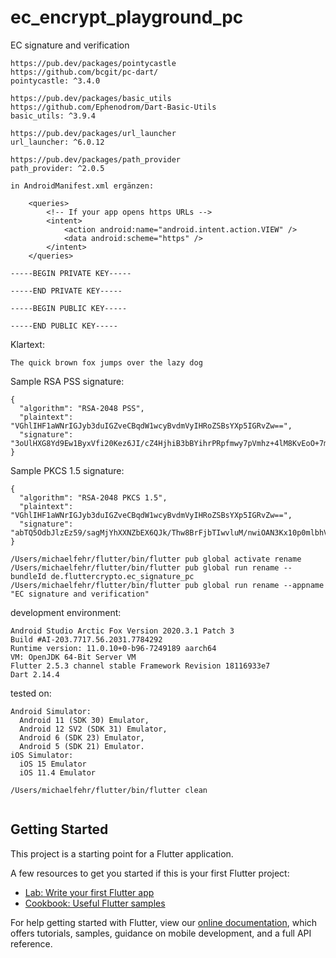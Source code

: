 # ec_encrypt_playground_pc

EC signature and verification

```plaintext
https://pub.dev/packages/pointycastle
https://github.com/bcgit/pc-dart/
pointycastle: ^3.4.0

https://pub.dev/packages/basic_utils
https://github.com/Ephenodrom/Dart-Basic-Utils
basic_utils: ^3.9.4

https://pub.dev/packages/url_launcher
url_launcher: ^6.0.12

https://pub.dev/packages/path_provider
path_provider: ^2.0.5

in AndroidManifest.xml ergänzen:

    <queries>
        <!-- If your app opens https URLs -->
        <intent>
            <action android:name="android.intent.action.VIEW" />
            <data android:scheme="https" />
        </intent>
    </queries>
```    

```plaintext
-----BEGIN PRIVATE KEY-----

-----END PRIVATE KEY-----
```

```plaintext
-----BEGIN PUBLIC KEY-----

-----END PUBLIC KEY-----
```

Klartext:
```plaintext
The quick brown fox jumps over the lazy dog
```

Sample RSA PSS signature:
```plaintext
{
  "algorithm": "RSA-2048 PSS",
  "plaintext": "VGhlIHF1aWNrIGJyb3duIGZveCBqdW1wcyBvdmVyIHRoZSBsYXp5IGRvZw==",
  "signature": "3oUlHXG8Yd9Ew1ByxVfi20Kez6JI/cZ4HjhiB3bBYihrPRpfmwy7pVmhz+4lM8KvEoO+7mnLiF/F2/7+z/UOdqoT35Axry6eHzo8IxHZAxWbO84UV0pbNtJ0PYfXT5fx4Pc47M5AogjBy452ct5MujsM8/Vq+Zc0fbVCsYDgQslmjl0HZK3I4XDuMKRn5Td4WZA9ojmHySJXs3yAibYt9O41jGp1np/PqMzkUPjm/F7O9YrP+xZ+xX0YdAUJ+KXRO+/fxTi9/U3WRsou7WJt7kQNRoMfhHH6UOKVLQu67g1X/tN3fy43rKg7ZfG1k0PBJh032NoHbpi7Nx8FirVqNg=="
}
```

Sample PKCS 1.5 signature:
```plaintext
{
  "algorithm": "RSA-2048 PKCS 1.5",
  "plaintext": "VGhlIHF1aWNrIGJyb3duIGZveCBqdW1wcyBvdmVyIHRoZSBsYXp5IGRvZw==",
  "signature": "abTQ5OdbJlzEz59/sagMjYhXXNZbEX6QJk/Thw8BrFjbTIwvluM/nwiOAN3Kx10p0mlbhVd4iMmN8L+0EPmN0y35/cVTs7Mp7h2QqHWiGMhgf9o/7/oi1Os6/zLPn/UyhpxtGPRUzcj92HrhM804pvAkpq85LcZOkSWyyL8KWnlJL7a6HyAugez+bJFiTAu5woTs3nXTk8GpGGVRwDyB49pYCRBk3G9oym0k8Hur2NthavWjg1xEgN48EGWNKih0uIvFvHBAwyEUpqqrgMVBCjx51caeXma/ID8pvFEgxZXDro7h39xnxLKXHrmWV9Sd6WheolmjbizLvw0b0yp6gw=="
}
```

```plaintext
/Users/michaelfehr/flutter/bin/flutter pub global activate rename
/Users/michaelfehr/flutter/bin/flutter pub global run rename --bundleId de.fluttercrypto.ec_signature_pc
/Users/michaelfehr/flutter/bin/flutter pub global run rename --appname "EC signature and verification"
```

development environment:
```plaintext
Android Studio Arctic Fox Version 2020.3.1 Patch 3
Build #AI-203.7717.56.2031.7784292
Runtime version: 11.0.10+0-b96-7249189 aarch64
VM: OpenJDK 64-Bit Server VM
Flutter 2.5.3 channel stable Framework Revision 18116933e7
Dart 2.14.4
```

tested on:
```plaintext
Android Simulator: 
  Android 11 (SDK 30) Emulator,
  Android 12 SV2 (SDK 31) Emulator, 
  Android 6 (SDK 23) Emulator,
  Android 5 (SDK 21) Emulator.
iOS Simulator:  
  iOS 15 Emulator
  iOS 11.4 Emulator 
```


```plaintext
/Users/michaelfehr/flutter/bin/flutter clean


```

## Getting Started

This project is a starting point for a Flutter application.

A few resources to get you started if this is your first Flutter project:

- [Lab: Write your first Flutter app](https://flutter.dev/docs/get-started/codelab)
- [Cookbook: Useful Flutter samples](https://flutter.dev/docs/cookbook)

For help getting started with Flutter, view our
[online documentation](https://flutter.dev/docs), which offers tutorials,
samples, guidance on mobile development, and a full API reference.
